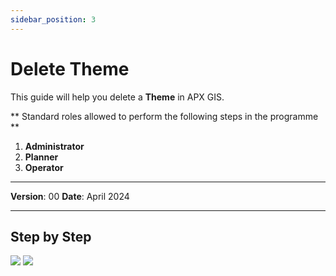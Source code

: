 ```yaml
---
sidebar_position: 3
---
```


# Delete Theme

This guide will help you delete a **Theme** in APX GIS.

** Standard roles allowed to perform the following steps in the programme **

1.	**Administrator**
2.	**Planner**
3.	**Operator**

------------

**Version**: 00
**Date**: April 2024

------------
## **Step by Step**

![](/img/10.Themes/themes-delete01.png)
![](/img/10.Themes/themes-delete02.png)